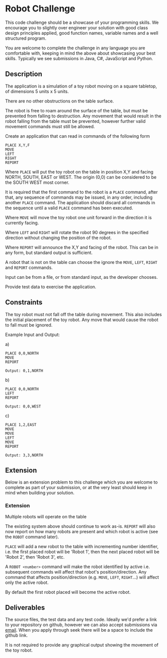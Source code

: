 # Robot Challenge

This code challenge should be a showcase of your programming skills. We encourage you to slightly over engineer your solution with good class design principles applied, good function names, variable names and a well structured program.

You are welcome to complete the challenge in any language you are comfortable with, keeping in mind the above about showcasing your best skills. Typically we see submissions in Java, C#, JavaScript and Python.

## Description

The application is a simulation of a toy robot moving on a square tabletop, of dimensions 5 units x 5 units.

There are no other obstructions on the table surface.

The robot is free to roam around the surface of the table, but must be prevented from falling to destruction.  Any movement that would result in the robot falling from the table must be prevented, however further valid movement commands must still be allowed.

Create an application that can read in commands of the following form 

    PLACE X,Y,F
    MOVE
    LEFT
    RIGHT
    REPORT

Where `PLACE` will put the toy robot on the table in position X,Y and facing NORTH, SOUTH, EAST or WEST.  The origin (0,0) can be considered to be the SOUTH WEST most corner.

It is required that the first command to the robot is a `PLACE` command, after that, any sequence of commands may be issued, in any order, including another `PLACE` command.  The application should discard all commands in the sequence until a valid `PLACE` command has been executed.

Where `MOVE` will move the toy robot one unit forward in the direction it is currently facing.

Where `LEFT` and `RIGHT` will rotate the robot 90 degrees in the specified direction without changing the position of the robot.

Where `REPORT` will announce the X,Y and facing of the robot.  This can be in any form, but standard output is sufficient.

A robot that is not on the table can choose the ignore the `MOVE`, `LEFT`, `RIGHT` and `REPORT` commands.

Input can be from a file, or from standard input, as the developer chooses.

Provide test data to exercise the application.

## Constraints

The toy robot must not fall off the table during movement.  This also includes the initial placement of the toy robot.  Any move that would cause the robot to fall must be ignored.

Example Input and Output:

a)

    PLACE 0,0,NORTH
    MOVE
    REPORT
    
    Output: 0,1,NORTH

b)

    PLACE 0,0,NORTH
    LEFT
    REPORT
    
    Output: 0,0,WEST

c)

    PLACE 1,2,EAST
    MOVE
    MOVE
    LEFT
    MOVE
    REPORT
    
    Output: 3,3,NORTH

## Extension

Below is an extension problem to this challenge which you are welcome to complete as part of your submission, or at the very least should keep in mind when building your solution.

### Extension

Multiple robots will operate on the table

The existing system above should continue to work as-is. `REPORT` will also now report on how many robots are present and which robot is active (see the `ROBOT` command later).

`PLACE` will add a new robot to the table with incrementing number identifier, i.e. the first placed robot will be 'Robot 1', then the next placed robot will be 'Robot 2', then 'Robot 3', etc.

A `ROBOT <number>` command will make the robot identified by <number> active i.e. subsequent commands will affect that robot's position/direction. Any command that affects position/direction (e.g. `MOVE`, `LEFT`, `RIGHT`...) will affect only the active robot.

By default the first robot placed will become the active robot.


## Deliverables

The source files, the test data and any test code. Ideally we'd prefer a link to your repository on github, however we can also accept submissions via [email](mailto:gemma.bardsley@ioof.com.au). When you apply through seek there will be a space to include the github link.

It is not required to provide any graphical output showing the movement of the toy robot.
